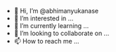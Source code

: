 - 👋 Hi, I’m @abhimanyukanase
- 👀 I’m interested in ...
- 🌱 I’m currently learning ...
- 💞️ I’m looking to collaborate on ...
- 📫 How to reach me ...

<!---
abhimanyukanase/abhimanyukanase is a ✨ special ✨ repository because its `README.md` (this file) appears on your GitHub profile.
You can click the Preview link to take a look at your changes.
--->
